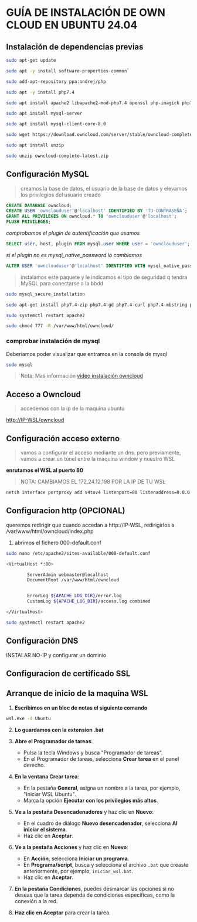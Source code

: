 # GUÍA DE INSTALACIÓN DE OWN CLOUD EN UBUNTU 24.04
## Instalación de dependencias previas
```bash
sudo apt-get update
```
```bash
sudo apt -y install software-properties-common`
```
```bash
sudo add-apt-repository ppa:ondrej/php
```
```bash
sudo apt -y install php7.4
```
```bash
sudo apt install apache2 libapache2-mod-php7.4 openssl php-imagick php7.4-common php7.4-curl php7.4-gd php7.4-imap php7.4-intl php7.4-json php7.4-ldap php7.4-mbstring php7.4-mysql php7.4-pgsql php-smbclient php-ssh2 php7.4-sqlite3 php7.4-xml php7.4-zip
```
```bash
sudo apt install mysql-server
```
```bash
sudo apt install mysql-client-core-8.0
```
```bash
sudo wget https://download.owncloud.com/server/stable/owncloud-complete-latest.zip
```
```bash
sudo apt install unzip
```
```bash
sudo unzip owncloud-complete-latest.zip
```

## Configuración MySQL

> creamos la base de datos, el usuario de la base de datos y elevamos los privilegios del usuario creado
```sql
CREATE DATABASE owncloud;
CREATE USER 'ownclouduser'@'localhost' IDENTIFIED BY 'TU-CONTRASEÑA';
GRANT ALL PRIVILEGES ON owncloud.* TO 'ownclouduser'@'localhost';
FLUSH PRIVILEGES;
```

*comprobamos el plugin de autentificación que usamos*
```sql
SELECT user, host, plugin FROM mysql.user WHERE user = 'ownclouduser';
```

*si el plugin no es mysql_native_password lo cambiamos*
```sql
ALTER USER 'ownclouduser'@'localhost' IDENTIFIED WITH mysql_native_password BY 'TU-CONTRASEÑA';
```
>instalamos este paquete y le indicamos el tipo de seguridad q tendra MySQL para conectarse a la bbdd
```bash
sudo mysql_secure_installation
```
```bash
sudo apt-get install php7.4-zip php7.4-gd php7.4-curl php7.4-mbstring php7.4-mysql php7.4-pgsql php7.4-xml php7.4-intl php7.4-xmlreader php7.4-xmlwriter -y
```
```bash
sudo systemctl restart apache2
```
```bash
sudo chmod 777 -R /var/www/html/owncloud/
```
### comprobar instalación de mysql
Deberiamos poder visualizar que entramos en la consola de mysql
```bash
sudo mysql
```

> Nota: Mas información [video instalación owncloud](https://www.youtube.com/watch?v=KU_EcXsrlv4)

## Acceso a Owncloud

> accedemos con la ip de la maquina ubuntu

[http://IP-WSL/owncloud](http://172.24.12.16/owncloud)

## Configuración acceso externo
> vamos a configurar el acceso mediante un dns. pero previamente, vamos a crear un túnel entre la maquina window y nuestro WSL

**enrutamos el WSL al puerto 80**
> NOTA: CAMBIAMOS EL 172.24.12.198 POR LA IP DE TU WSL
```bash
netsh interface portproxy add v4tov4 listenport=80 listenaddress=0.0.0.0 connectport=80 connectaddress=172.24.12.198
```


## Configuracion http (OPCIONAL)
queremos redirigir que cuando accedan a http://IP-WSL, redirigirlos a /var/www/html/owncloud/index.php
1. abrimos el fichero 000-default.conf
```bash
sudo nano /etc/apache2/sites-available/000-default.conf
```
```bash
<VirtualHost *:80>

        ServerAdmin webmaster@localhost
        DocumentRoot /var/www/html/owncloud


        ErrorLog ${APACHE_LOG_DIR}/error.log
        CustomLog ${APACHE_LOG_DIR}/access.log combined

</VirtualHost>
```
```bash
sudo systemctl restart apache2
```

## Configuración DNS

INSTALAR NO-IP y configurar un dominio

## Configuracion de certificado SSL


## Arranque de inicio de la maquina WSL
1. **Escribimos en un bloc de notas el siguiente comando**
```bash
wsl.exe -d Ubuntu
```
2. **Lo guardamos con la extension .bat**
3. **Abre el Programador de tareas**:
   - Pulsa la tecla Windows y busca "Programador de tareas".
   - En el Programador de tareas, selecciona **Crear tarea** en el panel derecho.

4. **En la ventana Crear tarea**:
   - En la pestaña **General**, asigna un nombre a la tarea, por ejemplo, "Iniciar WSL Ubuntu".
   - Marca la opción **Ejecutar con los privilegios más altos**.
   
5. **Ve a la pestaña Desencadenadores** y haz clic en **Nuevo**:
   - En el cuadro de diálogo **Nuevo desencadenador**, selecciona **Al iniciar el sistema**.
   - Haz clic en **Aceptar**.

6. **Ve a la pestaña Acciones** y haz clic en **Nuevo**:
   - En **Acción**, selecciona **Iniciar un programa**.
   - En **Programa/script**, busca y selecciona el archivo `.bat` que creaste anteriormente, por ejemplo, `iniciar_wsl.bat`.
   - Haz clic en **Aceptar**.

7. **En la pestaña Condiciones**, puedes desmarcar las opciones si no deseas que la tarea dependa de condiciones específicas, como la conexión a la red.

8. **Haz clic en Aceptar** para crear la tarea.

